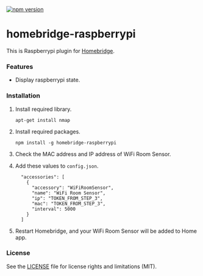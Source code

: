[![npm version](https://badge.fury.io/js/homebridge-raspberrypi.svg)](https://badge.fury.io/js/homebridge-raspberrypi)

# homebridge-raspberrypi

This is Raspberrypi plugin for [Homebridge](https://github.com/nfarina/homebridge). 



### Features

* Display raspberrypi state.



### Installation

1. Install required library.

   ```
   apt-get install nmap
   ```

2. Install required packages.

   ```
   npm install -g homebridge-raspberrypi
   ```

3. Check the MAC address and IP address of WiFi Room Sensor.

4. Add these values to `config.json`.

    ```
      "accessories": [
        {
          "accessory": "WiFiRoomSensor",
          "name": "WiFi Room Sensor",
          "ip": "TOKEN_FROM_STEP_3",
          "mac": "TOKEN_FROM_STEP_3",
          "interval": 5000
        }
      ]
    ```

4. Restart Homebridge, and your WiFi Room Sensor will be added to Home app.



### License

See the [LICENSE](https://github.com/clauzewitz/homebridge-wifi-room-sensor/blob/master/LICENSE.md) file for license rights and limitations (MIT).